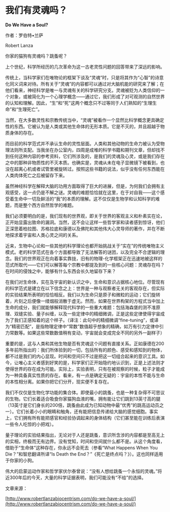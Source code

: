 # 我们有灵魂吗？

**Do We Have a Soul?**

作者：罗伯特•兰萨

Robert Lanza

你家的猫狗有灵魂吗？跳蚤呢？

上个世纪，科学所经历的几次革命为这一古老灵性问题的回答带来了深远的影响。

传统上，当科学家们在唯物论的框架下谈及“灵魂”时，只是将其作为“心智”的诗意化同义词来对待。所有关于“灵魂”的内容都可以通过对大脑机能的研究来了解；在他们看来，神经科学是唯一与灵魂有关的科学研究分支。灵魂被贬为人类信仰的一个对象，或被简化为一个心理学概念——通过它，我们形成了对可观测的自然世界的认知和理解。因此，“生”和“死”这两个概念只不过等同于人们熟知的“生理生命”和“生理死亡”。

当然，在大多数灵性和宗教传统当中，“灵魂”被看作一个显然比科学概念更具确定性的东西。它被认为是人类或其他生命体的无形本质。它是不灭的，并且超越于物质身体的存在。

而目前的科学范式并不承认生命的灵性层面。人类和其他动物的生命力被认为受物理法则所支配。当我坐在办公室内，四周是成堆的科学书籍和期刊文章，但却找不到任何这种内容的参考资料，它们所涉及的，是我们的灵魂及心灵，或是我们存在之中的那种非物质性的不灭本质。也确实是，灵魂从未在电子显微镜下被看到，也没在超离心机或者试管里被旋转过。按照这些书籍的说法，似乎没有任何东西能在人类肉体死亡之后被留存下来。

虽然神经科学在解释大脑的功用方面取得了巨大的进展，但是，为何我们会拥有主观感受，这一点仍是不解之谜。灵魂的难题恰恰就在这里，在于对自我——这个感受着生命中一切及鲜活的“我”的本质的理解。这不仅仅是生物学和认知科学的难题，而是整个西方自然哲学的难题。

我们必须要明白的是，我们现有的世界观，即关于世界的客观主义和朴素实在论，正开始显露出致命的漏洞。当然，这不会让这样一些哲学家和读者感到惊讶，他们正深思着柏拉图、苏格拉底和康德以及佛陀和其他伟大心灵导师的著作，并在不断地探求着宇宙和人类心灵之间的关系。

近来，生物中心论和一些其他的科学理论也都开始挑战关于“实在”的传统唯物主义模式。老的科学范式在各个方面都导致了无法解答的谜团，以及完全不合逻辑的理念。我们的世界观正在向着事实靠拢，旧有的物理-化学框架正在迅速地被这样的范式所取代——它们可以解答每个宗教中都提及到的一些核心问题：灵魂存在吗？在时间的侵蚀之中，能够有什么东西会长久地留存下来？

在我们对生命体，实在及宇宙的新认识之中，生命和意识占据核心地位。尽管现有的科学范式是建立在以下信念之上：世界是一种与观察者无关的客观存在，但实际的实验结果所表明的恰恰相反。我们以为生命只是原子和微粒的运动；它们旋转着，片刻之后便像一缕烟般消散于虚无。然而，如果在世界构架的方程式当中加上生命的成分，我们就能够解释现代科学的一些重大难题：包括海森堡的测不准原理、双缝实验、量子纠缠，以及一些定律中的精细微调，正是这些定律使得宇宙成为了我们正感知着的这个样子。（译注：此句中的精细微调“fine-tuning”，或译为“精密匹配”，是指物理定律中“常数”数值超乎想象的精确，如万有引力定律中引力常数等。如果这些常数数值稍有变动，宇宙就会变成完全不同的另外一副样子）

重要的是，这与人类和其他生物是否有灵魂这个问题有直接关系。正如康德在200多年前所指出的：我们所体验到的一切，包括所有的颜色、感受和感知到的物体，都不过是我们的内心显现。时间和空间只不过是把这一切组合起来的意识工具。如今，让唯心主义者感到好笑的是，科学家们正开始隐约地认识到，正是上述法则才使得世界的存在成为可能。实际上，实验表明，只有在被观察的时候，粒子才能成为一种具备真实性质的存在。看来，有一点是确定无疑的：宇宙的本性不能与生命的本性相分离。如果你把它们分开，现实便不复存在。

我们不仅仅是生物化学功能的集合体。即使最小的跳蚤，也是一种复杂得不可思议的生物。它们长着适合吸食你家猫狗血液的嘴，拥有能让它们跳到13英寸高的腿（13英寸是它们身长的200倍，跳蚤由此成为已知动物中最“优秀”的跳高运动员之一）。它们长着小小的眼睛和触角，还有能把信息传递给大脑的感觉细胞。事实上，它们拥有所有能把感官和经验协调起来的身体结构（它们甚至能在训练后表演一些令人吃惊的小把戏）。

量子理论的实验结果指出，无论对于人还是跳蚤，意识所含涉的内容都是至高无上的实相，终极而无有边界。没有觉知，时间和空间就什么都不是。从这个角度看，借助于“生命体”这种存在，你永远不会死去（参看“What Happens When You Die？”和智悲翻译所译“Is Death the End？”《死亡是终点吗？》）。这也同样适用于你家的小狗。

伟大的启蒙运动作家和哲学家伏尔泰曾说：“没有人想给跳蚤一个永恒的灵魂。”将近300年后的今天，大量的科学证据表明，我们可能没有“不给”的选择。

文章来源：

[http://www.robertlanzabiocentrism.com/do-we-have-a-soul/](http://www.robertlanzabiocentrism.com/do-we-have-a-soul/)

